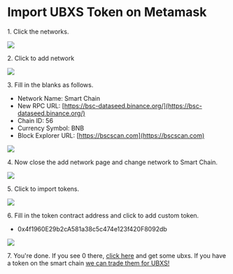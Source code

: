 # Import UBXS Token on Metamask

&#x20;1\. Click the networks.&#x20;

![](../../.gitbook/assets/resim\_2022-08-10\_201559368.png)

2\. Click to add network

![](../../.gitbook/assets/resim\_2022-08-10\_201624854.png)



3\. Fill in the blanks as follows.

* Network Name: Smart Chain
* New RPC URL: [https://bsc-dataseed.binance.org/](https://bsc-dataseed.binance.org/)
* Chain ID: 56
* Currency Symbol: BNB
* Block Explorer URL: [https://bscscan.com](https://bscscan.com)

![](../../.gitbook/assets/resim\_2022-08-10\_201730362.png)

4\. Now close the add network page and change network to Smart Chain.

![](../../.gitbook/assets/resim\_2022-08-10\_201757840.png)

5\. Click to import tokens.

![](../../.gitbook/assets/resim\_2022-08-10\_201816964.png)

6\. Fill in the token contract address and click to add custom token.

* 0x4f1960E29b2cA581a38c5c474e123f420F8092db

![](../../.gitbook/assets/resim\_2022-08-10\_201851923.png)

7\. You're done. If you see 0 there, [click here](https://www.gate.io/tr/trade/UBXS\_USDT) and get some ubxs. If you have a token on the smart chain [we can trade them for UBXS!](https://pancakeswap.finance/swap)
